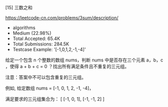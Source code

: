 [15] 三数之和  

https://leetcode-cn.com/problems/3sum/description/

* algorithms
* Medium (22.98%)
* Total Accepted:    65.4K
* Total Submissions: 284.5K
* Testcase Example:  '[-1,0,1,2,-1,-4]'

给定一个包含 n 个整数的数组 nums，判断 nums 中是否存在三个元素 a，b，c ，使得 a + b + c = 0 ？找出所有满足条件且不重复的三元组。

注意：答案中不可以包含重复的三元组。

例如, 给定数组 nums = [-1, 0, 1, 2, -1, -4]，

满足要求的三元组集合为：
[
  [-1, 0, 1],
  [-1, -1, 2]
]


